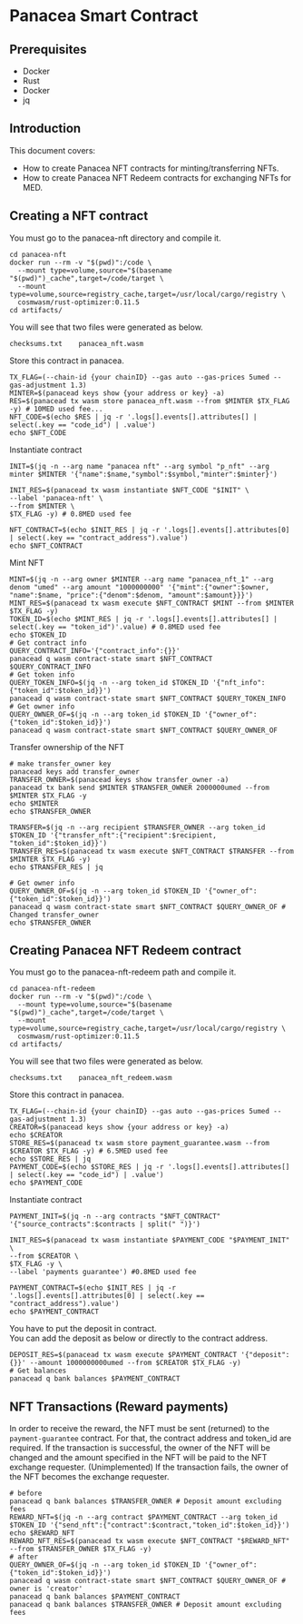 # Panacea Smart Contract

## Prerequisites
* Docker
* Rust
* Docker
* jq

## Introduction
This document covers:
- How to create Panacea NFT contracts for minting/transferring NFTs.
- How to create Panacea NFT Redeem contracts for exchanging NFTs for MED.

## Creating a NFT contract
You must go to the panacea-nft directory and compile it.
```shell
cd panacea-nft
docker run --rm -v "$(pwd)":/code \
  --mount type=volume,source="$(basename "$(pwd)")_cache",target=/code/target \
  --mount type=volume,source=registry_cache,target=/usr/local/cargo/registry \
  cosmwasm/rust-optimizer:0.11.5
cd artifacts/
```

You will see that two files were generated as below.
```shell
checksums.txt    panacea_nft.wasm
```

Store this contract in panacea.
```shell
TX_FLAG=(--chain-id {your chainID} --gas auto --gas-prices 5umed --gas-adjustment 1.3)
MINTER=$(panacead keys show {your address or key} -a)
RES=$(panacead tx wasm store panacea_nft.wasm --from $MINTER $TX_FLAG -y) # 10MED used fee...
NFT_CODE=$(echo $RES | jq -r '.logs[].events[].attributes[] | select(.key == "code_id") | .value')
echo $NFT_CODE
```
Instantiate contract
```shell
INIT=$(jq -n --arg name "panacea nft" --arg symbol "p_nft" --arg minter $MINTER '{"name":$name,"symbol":$symbol,"minter":$minter}')

INIT_RES=$(panacead tx wasm instantiate $NFT_CODE "$INIT" \
--label 'panacea-nft' \
--from $MINTER \
$TX_FLAG -y) # 0.8MED used fee

NFT_CONTRACT=$(echo $INIT_RES | jq -r '.logs[].events[].attributes[0] | select(.key == "contract_address").value')
echo $NFT_CONTRACT
```

Mint NFT
```shell
MINT=$(jq -n --arg owner $MINTER --arg name "panacea_nft_1" --arg denom "umed" --arg amount "1000000000" '{"mint":{"owner":$owner, "name":$name, "price":{"denom":$denom, "amount":$amount}}}')
MINT_RES=$(panacead tx wasm execute $NFT_CONTRACT $MINT --from $MINTER $TX_FLAG -y)
TOKEN_ID=$(echo $MINT_RES | jq -r '.logs[].events[].attributes[] | select(.key == "token_id")'.value) # 0.8MED used fee
echo $TOKEN_ID
# Get contract info
QUERY_CONTRACT_INFO='{"contract_info":{}}'
panacead q wasm contract-state smart $NFT_CONTRACT $QUERY_CONTRACT_INFO
# Get token info
QUERY_TOKEN_INFO=$(jq -n --arg token_id $TOKEN_ID '{"nft_info":{"token_id":$token_id}}')
panacead q wasm contract-state smart $NFT_CONTRACT $QUERY_TOKEN_INFO
# Get owner info
QUERY_OWNER_OF=$(jq -n --arg token_id $TOKEN_ID '{"owner_of":{"token_id":$token_id}}')
panacead q wasm contract-state smart $NFT_CONTRACT $QUERY_OWNER_OF
```

Transfer ownership of the NFT
```shell
# make transfer_owner key
panacead keys add transfer_owner
TRANSFER_OWNER=$(panacead keys show transfer_owner -a)
panacead tx bank send $MINTER $TRANSFER_OWNER 2000000umed --from $MINTER $TX_FLAG -y
echo $MINTER
echo $TRANSFER_OWNER

TRANSFER=$(jq -n --arg recipient $TRANSFER_OWNER --arg token_id $TOKEN_ID '{"transfer_nft":{"recipient":$recipient, "token_id":$token_id}}')
TRANSFER_RES=$(panacead tx wasm execute $NFT_CONTRACT $TRANSFER --from $MINTER $TX_FLAG -y)
echo $TRANSFER_RES | jq

# Get owner info
QUERY_OWNER_OF=$(jq -n --arg token_id $TOKEN_ID '{"owner_of":{"token_id":$token_id}}')
panacead q wasm contract-state smart $NFT_CONTRACT $QUERY_OWNER_OF # Changed transfer_owner
echo $TRANSFER_OWNER
```

## Creating Panacea NFT Redeem contract
You must go to the panacea-nft-redeem path and compile it.
```shell
cd panacea-nft-redeem
docker run --rm -v "$(pwd)":/code \
  --mount type=volume,source="$(basename "$(pwd)")_cache",target=/code/target \
  --mount type=volume,source=registry_cache,target=/usr/local/cargo/registry \
  cosmwasm/rust-optimizer:0.11.5
cd artifacts/
```

You will see that two files were generated as below.
```shell
checksums.txt    panacea_nft_redeem.wasm
```

Store this contract in panacea.
```shell
TX_FLAG=(--chain-id {your chainID} --gas auto --gas-prices 5umed --gas-adjustment 1.3)
CREATOR=$(panacead keys show {your address or key} -a)
echo $CREATOR
STORE_RES=$(panacead tx wasm store payment_guarantee.wasm --from $CREATOR $TX_FLAG -y) # 6.5MED used fee
echo $STORE_RES | jq
PAYMENT_CODE=$(echo $STORE_RES | jq -r '.logs[].events[].attributes[] | select(.key == "code_id") | .value')
echo $PAYMENT_CODE
```
Instantiate contract
```shell
PAYMENT_INIT=$(jq -n --arg contracts "$NFT_CONTRACT" '{"source_contracts":$contracts | split(" ")}')

INIT_RES=$(panacead tx wasm instantiate $PAYMENT_CODE "$PAYMENT_INIT" \
--from $CREATOR \
$TX_FLAG -y \
--label 'payments guarantee') #0.8MED used fee

PAYMENT_CONTRACT=$(echo $INIT_RES | jq -r '.logs[].events[].attributes[0] | select(.key == "contract_address").value')
echo $PAYMENT_CONTRACT
```

You have to put the deposit in contract.<br/>
You can add the deposit as below or directly to the contract address.

```shell
DEPOSIT_RES=$(panacead tx wasm execute $PAYMENT_CONTRACT '{"deposit":{}}' --amount 1000000000umed --from $CREATOR $TX_FLAG -y)
# Get balances
panacead q bank balances $PAYMENT_CONTRACT
```

## NFT Transactions (Reward payments)
In order to receive the reward, the NFT must be sent (returned) to the `payment-guarantee` contract. For that, the contract address and token_id are required.
If the transaction is successful, the owner of the NFT will be changed and the amount specified in the NFT will be paid to the NFT exchange requester.
(Unimplemented) If the transaction fails, the owner of the NFT becomes the exchange requester.
```shell
# before
panacead q bank balances $TRANSFER_OWNER # Deposit amount excluding fees
REWARD_NFT=$(jq -n --arg contract $PAYMENT_CONTRACT --arg token_id $TOKEN_ID '{"send_nft":{"contract":$contract,"token_id":$token_id}}')
echo $REWARD_NFT
REWARD_NFT_RES=$(panacead tx wasm execute $NFT_CONTRACT "$REWARD_NFT" --from $TRANSFER_OWNER $TX_FLAG -y)
# after
QUERY_OWNER_OF=$(jq -n --arg token_id $TOKEN_ID '{"owner_of":{"token_id":$token_id}}')
panacead q wasm contract-state smart $NFT_CONTRACT $QUERY_OWNER_OF # owner is 'creator'
panacead q bank balances $PAYMENT_CONTRACT
panacead q bank balances $TRANSFER_OWNER # Deposit amount excluding fees
```
